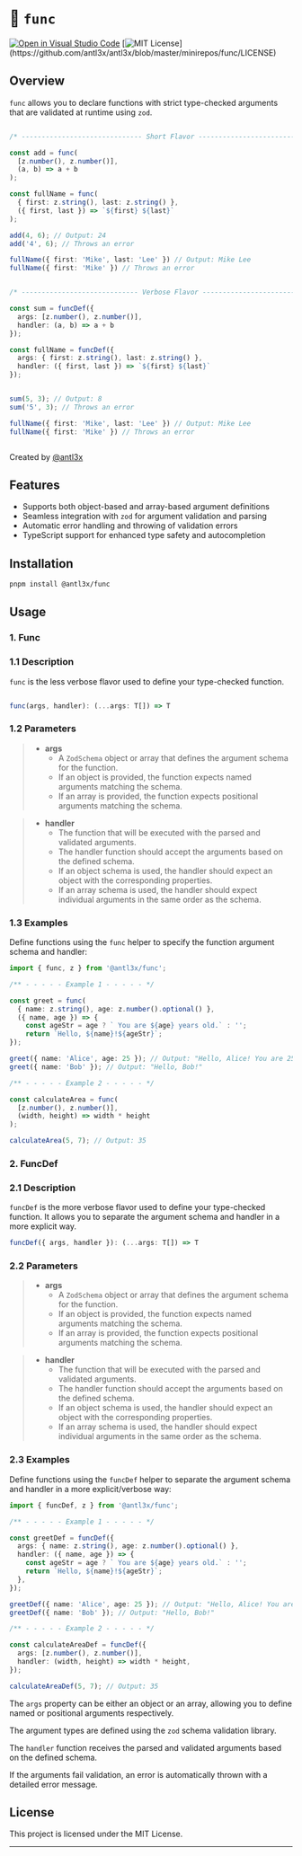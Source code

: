 # 🕺 `func`

[![Open in Visual Studio Code](https://img.shields.io/static/v1?logo=visualstudiocode&label=&message=Open%20in%20Visual%20Studio%20Code&labelColor=2c2c32&color=007acc&logoColor=007acc)](https://open.vscode.dev/antl3x/antl3x/blob/master/minirepos/func/LICENSE)
[![MIT License](https://img.shields.io/apm/l/atomic-design-ui.svg?)](https://github.com/antl3x/antl3x/blob/master/minirepos/func/LICENSE)

## Overview 
`func` allows you to declare functions with strict type-checked arguments that are validated at runtime using `zod`.

```typescript

/* ------------------------------ Short Flavor ------------------------------ */

const add = func(
  [z.number(), z.number()],
  (a, b) => a + b
);

const fullName = func(
  { first: z.string(), last: z.string() },
  ({ first, last }) => `${first} ${last}`
);

add(4, 6); // Output: 24
add('4', 6); // Throws an error

fullName({ first: 'Mike', last: 'Lee' }) // Output: Mike Lee
fullName({ first: 'Mike' }) // Throws an error


/* ----------------------------- Verbose Flavor ----------------------------- */

const sum = funcDef({
  args: [z.number(), z.number()],
  handler: (a, b) => a + b
});

const fullName = funcDef({
  args: { first: z.string(), last: z.string() },
  handler: ({ first, last }) => `${first} ${last}`
});


sum(5, 3); // Output: 8
sum('5', 3); // Throws an error

fullName({ first: 'Mike', last: 'Lee' }) // Output: Mike Lee
fullName({ first: 'Mike' }) // Throws an error



```


Created by [@antl3x](https://antl3x.co)

## Features

- Supports both object-based and array-based argument definitions
- Seamless integration with `zod` for argument validation and parsing
- Automatic error handling and throwing of validation errors
- TypeScript support for enhanced type safety and autocompletion

## Installation

```bash
pnpm install @antl3x/func
```

## Usage

### 1. Func

### 1.1 Description

`func` is the less verbose flavor used to define your type-checked function.

```typescript

func(args, handler): (...args: T[]) => T

```

### 1.2 Parameters

> - **args**
>     - A `ZodSchema` object or array that defines the argument schema for the function.
>     - If an object is provided, the function expects named arguments matching the schema.
>     - If an array is provided, the function expects positional arguments matching the schema.

> - **handler**
>     - The function that will be executed with the parsed and validated arguments.
>     - The handler function should accept the arguments based on the defined schema.
>     - If an object schema is used, the handler should expect an object with the corresponding properties.
>     - If an array schema is used, the handler should expect individual arguments in the same order as the schema.


### 1.3 Examples 

Define functions using the `func` helper to specify the function argument schema and handler:

```typescript
import { func, z } from '@antl3x/func';

/** - - - - - Example 1 - - - - - */

const greet = func(
  { name: z.string(), age: z.number().optional() },
  ({ name, age }) => {
    const ageStr = age ? ` You are ${age} years old.` : '';
    return `Hello, ${name}!${ageStr}`;
});

greet({ name: 'Alice', age: 25 }); // Output: "Hello, Alice! You are 25 years old."
greet({ name: 'Bob' }); // Output: "Hello, Bob!"

/** - - - - - Example 2 - - - - - */

const calculateArea = func(
  [z.number(), z.number()],
  (width, height) => width * height
);

calculateArea(5, 7); // Output: 35
```

### 2. FuncDef

### 2.1 Description

`funcDef` is the more verbose flavor used to define your type-checked function. It allows you to separate the argument schema and handler in a more explicit way.

```typescript
funcDef({ args, handler }): (...args: T[]) => T
```

### 2.2 Parameters

> - **args**
>     - A `ZodSchema` object or array that defines the argument schema for the function.
>     - If an object is provided, the function expects named arguments matching the schema.
>     - If an array is provided, the function expects positional arguments matching the schema.

> - **handler**
>     - The function that will be executed with the parsed and validated arguments.
>     - The handler function should accept the arguments based on the defined schema.
>     - If an object schema is used, the handler should expect an object with the corresponding properties.
>     - If an array schema is used, the handler should expect individual arguments in the same order as the schema.

### 2.3 Examples

Define functions using the `funcDef` helper to separate the argument schema and handler in a more explicit/verbose way:

```typescript
import { funcDef, z } from '@antl3x/func';

/** - - - - - Example 1 - - - - - */

const greetDef = funcDef({
  args: { name: z.string(), age: z.number().optional() },
  handler: ({ name, age }) => {
    const ageStr = age ? ` You are ${age} years old.` : '';
    return `Hello, ${name}!${ageStr}`;
  },
});

greetDef({ name: 'Alice', age: 25 }); // Output: "Hello, Alice! You are 25 years old."
greetDef({ name: 'Bob' }); // Output: "Hello, Bob!"

/** - - - - - Example 2 - - - - - */

const calculateAreaDef = funcDef({
  args: [z.number(), z.number()],
  handler: (width, height) => width * height,
});

calculateAreaDef(5, 7); // Output: 35
```

The `args` property can be either an object or an array, allowing you to define named or positional arguments respectively.

The argument types are defined using the `zod` schema validation library.

The `handler` function receives the parsed and validated arguments based on the defined schema.

If the arguments fail validation, an error is automatically thrown with a detailed error message.

## License

This project is licensed under the MIT License.

---
